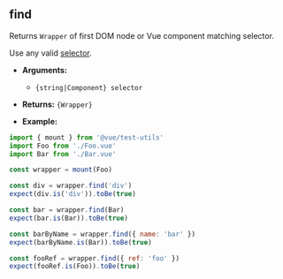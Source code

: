 ## find

Returns `Wrapper` of first DOM node or Vue component matching selector.

Use any valid [selector](../selectors.md).

- **Arguments:**

  - `{string|Component} selector`

- **Returns:** `{Wrapper}`

- **Example:**

```js
import { mount } from '@vue/test-utils'
import Foo from './Foo.vue'
import Bar from './Bar.vue'

const wrapper = mount(Foo)

const div = wrapper.find('div')
expect(div.is('div')).toBe(true)

const bar = wrapper.find(Bar)
expect(bar.is(Bar)).toBe(true)

const barByName = wrapper.find({ name: 'bar' })
expect(barByName.is(Bar)).toBe(true)

const fooRef = wrapper.find({ ref: 'foo' })
expect(fooRef.is(Foo)).toBe(true)
```
